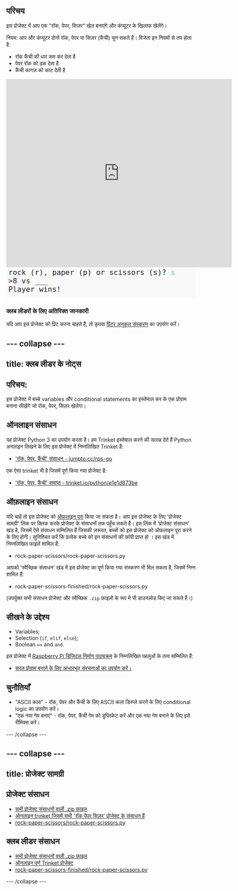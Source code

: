 ## परिचय

इस प्रोजेक्ट में आप एक "रॉक, पेपर, सिज़र" खेल बनाएंगे और कंप्यूटर के खिलाफ खेलेंगे।

नियम: आप और कंप्यूटर दोनों रॉक, पेपर या सिज़र (कैंची) चुन सकते हैं। विजेता इन नियमों से तय होता है:

* रॉक कैंची की धार कम कर देता है 
* पेपर रॉक को ढक देता है 
* कैंची कागज़ को काट देती है 

<div class="trinket">
  <iframe src="https://trinket.io/embed/python/e1e1d873be?outputOnly=true&start=result" width="600" height="500" frameborder="0" marginwidth="0" marginheight="0" allowfullscreen>
  </iframe>
  <img src="images/rps-final.png">
</div>

### क्लब लीडरों के लिए अतिरिक्त जानकारी

यदि आप इस प्रोजेक्ट को प्रिंट करना चाहते हैं, तो कृपया [प्रिंटर अनुकूल संस्करण](https://projects.raspberrypi.org/hi-IN/projects/rock-paper-scissors/print) का उपयोग करें।

--- collapse ---
---
title: क्लब लीडर के नोट्स
---

## परिचय:

इस प्रोजेक्ट में बच्चे variables और conditional statements का इस्तेमाल कर के एक प्रोग्राम बनाना सीखेंगे जो रॉक, पेपर, सिज़र खेलेगा। 

## ऑनलाइन संसाधन

यह प्रोजेक्ट Python 3 का उपयोग करता है। हम Trinket इस्तेमाल करने की सलाह देते हैं Python अनलाइन लिखने के लिए इस प्रोजेक्ट में निम्नलिखित Trinket हैं:

* ['रॉक, पेपर, कैंची' संसाधन - jumpto.cc/rps-go](http://jumpto.cc/rps-go)

एक ऐसा trinket भी है जिसमें पूर्ण किया गया प्रोजेक्ट है:

* ['रॉक, पेपर, कैंची' समाप्त - trinket.io/python/e1e1d873be](https://trinket.io/python/e1e1d873be)

## ऑफ़लाइन संसाधन

यदि चाहें तो इस प्रोजेक्ट को [ऑफ़लाइन पूरा](https://www.codeclubprojects.org/en-GB/resources/python-working-offline/) किया जा सकता है। आप इस प्रोजेक्ट के लिए 'प्रोजेक्ट सामग्री' लिंक पर क्लिक करके प्रोजेक्ट के संसाधनों तक पहुँच सकते हैं। इस लिंक में 'प्रोजेक्ट संसाधन' खंड है, जिसमें ऐसे संसाधन सम्मिलित हैं जिसकी ज़रूरत, बच्चों को इस प्रोजेक्ट को ऑफ़लाइन पूरा करने के लिए होगी। सुनिश्चित करें कि प्रत्येक बच्चे को इन संसाधनों की कॉपी प्राप्त हो । इस खंड में निम्नलिखित फाइलें शामिल हैं:

* rock-paper-scissors/rock-paper-scissors.py

आपको 'स्वैच्छिक संसाधन' खंड में इस प्रोजेक्ट का पूर्ण किया गया संस्करण भी मिल सकता है, जिसमें निम्न शामिल हैं:

* rock-paper-scissors-finished/rock-paper-scissors.py

(उपर्युक्त सभी संसाधन प्रोजेक्ट और स्वैच्छिक `.zip` फ़ाइलों के रूप में भी डाउनलोड किए जा सकते हैं।)

## सीखने के उद्देश्य

* Variables;
* Selection (`if`, `elif`, `else`); 
* Boolean `==` and `and`.

इस प्रोजेक्ट में [Raspberry Pi डिजिटल निर्माण पाठ्यक्रम](http://rpf.io/curriculum) के निम्नलिखित पहलुओं के तत्व सम्मिलित हैं:

* [सरल प्रोग्राम बनाने के लिए आधारभूत संरचनाओं का उपयोग करें।](https://www.raspberrypi.org/curriculum/programming/creator)

## चुनौतियाँ

* "ASCII कला" - रॉक, पेपर और कैंची के लिए ASCII कला डिस्प्ले करने के लिए conditional logic का उपयोग करें। 
* "एक नया गेम बनाएं" - रॉक, पेपर, कैंची गेम को डुप्लिकेट करें और एक नया गेम बनाने के लिए इसे रीमिक्स करें। 

--- /collapse ---

--- collapse ---
---
title: प्रोजेक्ट सामग्री
---

## प्रोजेक्ट संसाधन

* [सभी प्रोजेक्ट संसाधनों वाली .zip फ़ाइल](resources/rock-paper-scissors-project-resources.zip)
* [ऑनलाइन trinket जिसमें सभी 'रॉक पेपर सिज़र' प्रोजेक्ट के संसाधन हैं](http://jumpto.cc/rps-go)
* [rock-paper-scissors/rock-paper-scissors.py](resources/rock-paper-scissors-rock-paper-scissors.py)

## क्लब लीडर संसाधन

* [सभी प्रोजेक्ट संसाधनों वाली .zip फ़ाइल](resources/rock-paper-scissors-volunteer-resources.zip)
* [ऑनलाइन पूर्ण Trinket प्रोजेक्ट](https://trinket.io/python/e1e1d873be)
* [rock-paper-scissors-finished/rock-paper-scissors.py](resources/rock-paper-scissors-finished-rock-paper-scissors.py)

--- /collapse ---
